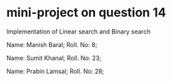 # mini-project on question 14
Implementation of Linear search and Binary search

Name: Manish Baral;
Roll. No: 8;

Name: Sumit Khanal;
Roll. No: 23;

Name: Prabin Lamsal;
Roll. No: 28; 

